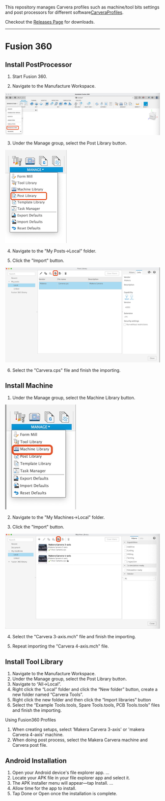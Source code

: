 This repository manages Carvera profiles such as machine/tool bits settings and post processors for different software[CarveraProfiles](https://www.makera.com). 

Checkout the [Releases Page](https://github.com/MakeraInc/CarveraProfiles/releases) for downloads.

----

# Fusion 360

## Install PostProcessor
1. Start Fusion 360.

2. Navigate to the Manufacture Workspace.

![F360 Workspace](/img/F360-Workspace.png)

3. Under the Manage group, select the Post Library button.

![F360 Post Library](/img/F360-Post-Library.png)

4. Navigate to the "My Posts->Local" folder.

5. Click the "Import" button.

![F360 Post Import](/img/F360-Post-Import.png)

6. Select the "Carvera.cps" file and finish the importing.

## Install Machine
1. Under the Manage group, select the Machine Library button.

![F360 Machine Library](/img/F360-Machine-Library.png)

2. Navigate to the "My Machines->Local" folder.

3. Click the "Import" button.

![F360 Machine Import](/img/F360-Machine-Import.png)

4. Select the "Carvera 3-axis.mch" file and finish the importing.

5. Repeat importing the "Carvera 4-axis.mch" file.

## Install Tool Library
1. Navigate to the Manufacture Workspace.
2. Under the Manage group, select the Post Library button.
3. Navigate to “All->Local”.
4. Right click the “Local” folder and click the “New folder” button, create a new folder named “Carvera Tools”.
5. Right click the new folder and then click the “Import libraries” button
6. Select the “Example Tools.tools, Spare Tools.tools, PCB Tools.tools” files and finish the importing.

Using Fusion360 Profiles
1. When creating setups, select 'Makera Carvera 3-axis' or 'makera Carvera 4-axis' machine.
2. When doing post process, select the Makera Carvera machine and Carvera post file.



## Android Installation

1. Open your Android device's file explorer app. ...
2. Locate your APK file in your file explorer app and select it.
3. The APK installer menu will appear—tap Install. ...
4. Allow time for the app to install.
5. Tap Done or Open once the installation is complete.



